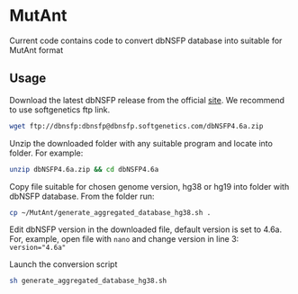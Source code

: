 # MutAnt

Current code contains code to convert dbNSFP database into suitable for MutAnt format

## Usage

Download the latest dbNSFP release from the official [site](https://sites.google.com/site/jpopgen/dbNSFP). We recommend to use softgenetics ftp link.

```bash
wget ftp://dbnsfp:dbnsfp@dbnsfp.softgenetics.com/dbNSFP4.6a.zip
```
Unzip the downloaded folder with any suitable program and locate into folder. For example:
```bash
unzip dbNSFP4.6a.zip && cd dbNSFP4.6a
```

Copy file suitable for chosen genome version, hg38 or hg19 into folder with dbNSFP database.
From the folder run:
```bash
cp ~/MutAnt/generate_aggregated_database_hg38.sh .
```
Edit dbNSFP version in the downloaded file, default version is set to 4.6a. For, example, open file with `nano` and change version in line 3: `version="4.6a"`

Launch the conversion script
```bash
sh generate_aggregated_database_hg38.sh
```